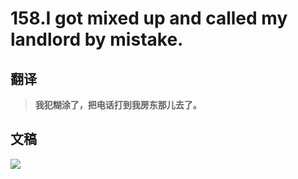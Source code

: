 # 158.I got mixed up and called my landlord by mistake.

## 翻译

> **我犯糊涂了，把电话打到我房东那儿去了。**

## 文稿

![](https://cdn.jsdelivr.net/gh/imtianx/speaking180/img/158.jpg)

